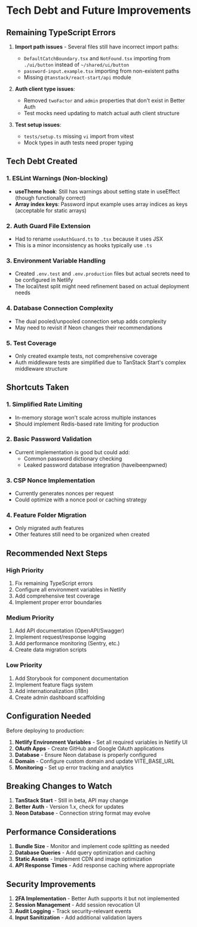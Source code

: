# Tech Debt and Future Improvements

## Remaining TypeScript Errors

1. **Import path issues** - Several files still have incorrect import paths:

   - `DefaultCatchBoundary.tsx` and `NotFound.tsx` importing from `./ui/button` instead of `~/shared/ui/button`
   - `password-input.example.tsx` importing from non-existent paths
   - Missing `@tanstack/react-start/api` module

2. **Auth client type issues**:

   - Removed `twoFactor` and `admin` properties that don't exist in Better Auth
   - Test mocks need updating to match actual auth client structure

3. **Test setup issues**:
   - `tests/setup.ts` missing `vi` import from vitest
   - Mock types in auth tests need proper typing

## Tech Debt Created

### 1. ESLint Warnings (Non-blocking)

- **useTheme hook**: Still has warnings about setting state in useEffect (though functionally correct)
- **Array index keys**: Password input example uses array indices as keys (acceptable for static arrays)

### 2. Auth Guard File Extension

- Had to rename `useAuthGuard.ts` to `.tsx` because it uses JSX
- This is a minor inconsistency as hooks typically use `.ts`

### 3. Environment Variable Handling

- Created `.env.test` and `.env.production` files but actual secrets need to be configured in Netlify
- The local/test split might need refinement based on actual deployment needs

### 4. Database Connection Complexity

- The dual pooled/unpooled connection setup adds complexity
- May need to revisit if Neon changes their recommendations

### 5. Test Coverage

- Only created example tests, not comprehensive coverage
- Auth middleware tests are simplified due to TanStack Start's complex middleware structure

## Shortcuts Taken

### 1. Simplified Rate Limiting

- In-memory storage won't scale across multiple instances
- Should implement Redis-based rate limiting for production

### 2. Basic Password Validation

- Current implementation is good but could add:
  - Common password dictionary checking
  - Leaked password database integration (haveibeenpwned)

### 3. CSP Nonce Implementation

- Currently generates nonces per request
- Could optimize with a nonce pool or caching strategy

### 4. Feature Folder Migration

- Only migrated auth features
- Other features still need to be organized when created

## Recommended Next Steps

### High Priority

1. Fix remaining TypeScript errors
2. Configure all environment variables in Netlify
3. Add comprehensive test coverage
4. Implement proper error boundaries

### Medium Priority

1. Add API documentation (OpenAPI/Swagger)
2. Implement request/response logging
3. Add performance monitoring (Sentry, etc.)
4. Create data migration scripts

### Low Priority

1. Add Storybook for component documentation
2. Implement feature flags system
3. Add internationalization (i18n)
4. Create admin dashboard scaffolding

## Configuration Needed

Before deploying to production:

1. **Netlify Environment Variables** - Set all required variables in Netlify UI
2. **OAuth Apps** - Create GitHub and Google OAuth applications
3. **Database** - Ensure Neon database is properly configured
4. **Domain** - Configure custom domain and update VITE_BASE_URL
5. **Monitoring** - Set up error tracking and analytics

## Breaking Changes to Watch

1. **TanStack Start** - Still in beta, API may change
2. **Better Auth** - Version 1.x, check for updates
3. **Neon Database** - Connection string format may evolve

## Performance Considerations

1. **Bundle Size** - Monitor and implement code splitting as needed
2. **Database Queries** - Add query optimization and caching
3. **Static Assets** - Implement CDN and image optimization
4. **API Response Times** - Add response caching where appropriate

## Security Improvements

1. **2FA Implementation** - Better Auth supports it but not implemented
2. **Session Management** - Add session revocation UI
3. **Audit Logging** - Track security-relevant events
4. **Input Sanitization** - Add additional validation layers
